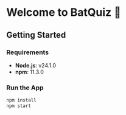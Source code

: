 # Welcome to BatQuiz 🦇

## Getting Started

### Requirements
- **Node.js**: v24.1.0  
- **npm**: 11.3.0

### Run the App
```bash
npm install
npm start
```